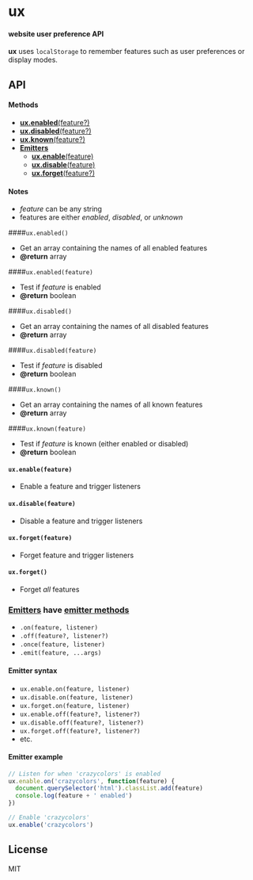 # ux
#### website user preference API
<b>ux</b> uses `localStorage` to remember features such as user preferences or display modes.

## API

#### Methods

- [<b>ux.enabled</b>(feature?)](#enabled)
- [<b>ux.disabled</b>(feature?)](#disabled)
- [<b>ux.known</b>(feature?)](#known)
- <a name="emitters-group"></a>[<b>Emitters</b>](#emitters)
  - [<b>ux.enable</b>(feature)](#enable)
  - [<b>ux.disable</b>(feature)](#disable)
  - [<b>ux.forget</b>(feature?)](#forget)

#### Notes

- <var>feature</var> can be any string
- features are either *enabled*, *disabled*, or *unknown*

<a name="enabled"></a>
####`ux.enabled()`
- Get an array containing the names of all enabled features
- <b>@return</b> array

####`ux.enabled(feature)`
- Test if <var>feature</var> is enabled
- <b>@return</b> boolean

<a name="disabled"></a>
####`ux.disabled()`
- Get an array containing the names of all disabled features
- <b>@return</b> array

####`ux.disabled(feature)`
- Test if <var>feature</var> is disabled
- <b>@return</b> boolean

<a name="known"></a>
####`ux.known()`
- Get an array containing the names of all known features
- <b>@return</b> array

####`ux.known(feature)`
- Test if <var>feature</var> is known (either enabled or disabled)
- <b>@return</b> boolean

<a name="enable"></a>
#### `ux.enable(feature)`
- Enable a feature and trigger listeners

<a name="disable"></a>
#### `ux.disable(feature)`
- Disable a feature and trigger listeners

<a name="forget"></a>
#### `ux.forget(feature)`
- Forget feature and trigger listeners

#### `ux.forget()`
- Forget *all* features

<a name="emitters"></a>
### [Emitters](#emitters-group) have [emitter methods](https://github.com/ryanve/energy/tree/0.4.0#methods)

 - `.on(feature, listener)`
 - `.off(feature?, listener?)`
 - `.once(feature, listener)`
 - `.emit(feature, ...args)`
 
#### Emitter syntax
 
 - `ux.enable.on(feature, listener)`
 - `ux.disable.on(feature, listener)`
 - `ux.forget.on(feature, listener)`
 - `ux.enable.off(feature?, listener?)`
 - `ux.disable.off(feature?, listener?)`
 - `ux.forget.off(feature?, listener?)`
 - etc.

#### Emitter example
```js
// Listen for when 'crazycolors' is enabled
ux.enable.on('crazycolors', function(feature) {
  document.querySelector('html').classList.add(feature)
  console.log(feature + ' enabled')
})

// Enable 'crazycolors'
ux.enable('crazycolors')
```

## License
MIT